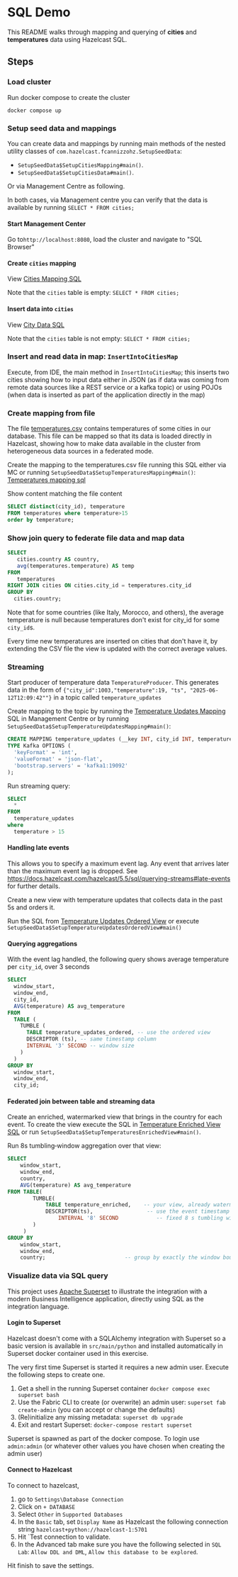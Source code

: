 # SQL Demo

This README walks through mapping and querying of **cities** and **temperatures** data using Hazelcast SQL.

## Steps

### Load cluster

Run docker compose to create the cluster
```shell
docker compose up
```

### Setup seed data and mappings

You can create data and mappings by running main methods of the nested utility classes of 
`com.hazelcast.fcannizzohz.SetupSeedData`:
- `SetupSeedData$SetupCitiesMapping#main()`.
- `SetupSeedData$SetupCitiesData#main()`.

Or via Management Centre as following.

In both cases, via Management centre you can verify that the data is available by running `SELECT * FROM cities;`

#### Start Management Center

Go to`http://localhost:8080`, load the cluster and navigate to "SQL Browser"

#### Create `cities` mapping

View [Cities Mapping SQL](src/main/resources/cities_mapping.sql)

Note that the `cities` table is empty: `SELECT * FROM cities;`

#### Insert data into `cities`

View [City Data SQL](src/main/resources/cities_data.sql)

Note that the `cities` table is not empty: `SELECT * FROM cities;`

### Insert and read data in map: `InsertIntoCitiesMap`

Execute, from IDE, the main method in `InsertIntoCitiesMap`; this inserts two cities showing how to input data 
either in JSON (as if data was coming from remote data sources like a REST service or a kafka topic) or using POJOs (when data
is inserted as part of the application directly in the map)

### Create mapping from file
The file [temperatures.csv](./src/main/resources/temperatures.csv) contains temperatures of some cities in our database.
This file can be mapped so that its data is loaded directly in Hazelcast, showing how to make data available in the cluster from
heterogeneous data sources in a federated mode.

Create the mapping to the temperatures.csv file running this SQL either via MC or running `SetupSeedData$SetupTemperaturesMapping#main()`: [Temperatures mapping sql](./src/main/resources/temperatures_mapping.sql)

Show content matching the file content
   ```sql
   SELECT distinct(city_id), temperature
   FROM temperatures where temperature>15
   order by temperature;
   ```

### Show join query to federate file data and map data 
   ```sql
   SELECT
      cities.country AS country,
      avg(temperatures.temperature) AS temp
   FROM
      temperatures
   RIGHT JOIN cities ON cities.city_id = temperatures.city_id
   GROUP BY
     cities.country;
   ```

Note that for some countries (like Italy, Morocco, and others), the average temperature is null because temperatures don't exist for city_id for some `city_id`s.

Every time new temperatures are inserted on cities that don't have it, by extending the CSV file the view is updated with the correct average values.

### Streaming 

Start producer of temperature data `TemperatureProducer`. This generates data in the form of 
`{"city_id":1003,"temperature":19, "ts", "2025-06-12T12:09:42""}` in a topic called `temperature_updates`

Create mapping to the topic by running the [Temperature Updates Mapping](./src/main/resources/temperature_updates_mapping.sql) SQL in Management Centre or by running `SetupSeedData$SetupTemperatureUpdatesMapping#main()`:
```sql
CREATE MAPPING temperature_updates (__key INT, city_id INT, temperature INT) 
TYPE Kafka OPTIONS (
  'keyFormat' = 'int',
  'valueFormat' = 'json-flat',
  'bootstrap.servers' = 'kafka1:19092'
);
```

Run streaming query:
```sql
SELECT
  *
FROM
  temperature_updates
where
  temperature > 15
```

#### Handling late events

This allows you to specify a maximum event lag. Any event that arrives later than the maximum event lag is dropped.
See https://docs.hazelcast.com/hazelcast/5.5/sql/querying-streams#late-events for further details.

Create a new view with temperature updates that collects data in the past 5s and orders it. 

Run the SQL from [Temperature Updates Ordered View](./src/main/resources/temperature_updates_ordered_view.sql) or execute 
`SetupSeedData$SetupTemperatureUpdatesOrderedView#main()`

#### Querying aggregations

With the event lag handled, the following query shows average temperature per `city_id`, over 3 seconds

```sql
SELECT
  window_start,
  window_end,
  city_id,
  AVG(temperature) AS avg_temperature
FROM
  TABLE (
    TUMBLE (
      TABLE temperature_updates_ordered, -- use the ordered view
      DESCRIPTOR (ts), -- same timestamp column
      INTERVAL '3' SECOND -- window size
    )
  )
GROUP BY
  window_start,
  window_end,
  city_id;
```

#### Federated join between table and streaming data

Create an enriched, watermarked view that brings in the country for each event. To create the view
execute the SQL in [Temperature Enriched View SQL](./src/main/resources/temperatures_enriched_view.sql) or run
`SetupSeedData$SetupTemperaturesEnrichedView#main()`.

Run 8s tumbling‐window aggregation over that view:

```sql
SELECT
    window_start,
    window_end,
    country,
    AVG(temperature) AS avg_temperature
FROM TABLE(
        TUMBLE(
            TABLE temperature_enriched,    -- your view, already watermarked & joined
            DESCRIPTOR(ts),                 -- use the event timestamp column
                INTERVAL '8' SECOND            -- fixed 8 s tumbling windows
        )
     )
GROUP BY
    window_start,
    window_end,
    country;                         -- group by exactly the window bounds + country
```


### Visualize data via SQL query

This project uses [Apache Superset](https://superset.apache.org/) to illustrate the integration with a modern Business Intelligence application, directly using SQL as the integration language. 

#### Login to Superset

Hazelcast doesn't come with a SQLAlchemy integration with Superset so a basic version is available in `src/main/python` and installed automatically in Superset docker container used in this exercise.

The very first time Superset is started it requires a new admin user. Execute the following steps to create one.

 1. Get a shell in the running Superset container  `docker compose exec superset bash`
 2. Use the Fabric CLI to create (or overwrite) an admin user: `superset fab create-admin` (you can accept or change the defaults)
 3. (Re)initialize any missing metadata: `superset db upgrade`
 4. Exit and restart Superset: `docker-compose restart superset`

Superset is spawned as part of the docker compose. To login use `admin:admin` (or whatever other values you have chosen when creating the admin user)

#### Connect to Hazelcast

To connect to hazelcast, 

1. go to `Settings\Database Connection` 
2. Click on `+ DATABASE`
3. Select `Other` in `Supported Databases` 
4. In the `Basic` tab, set `Display Name` as Hazelcast the following connection string `hazelcast+python://hazelcast-1:5701`
5. Hit `Test connection to validate.
6. In the Advanced tab make sure you have the following selected in `SQL Lab`: `Allow DDL and DML`, `Allow this database to be explored`.

Hit finish to save the settings.

